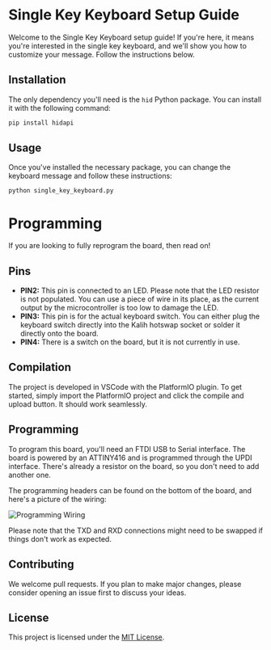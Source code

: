 # Single Key Keyboard Setup Guide

Welcome to the Single Key Keyboard setup guide! If you're here, it means you're interested in the single key keyboard, and we'll show you how to customize your message. Follow the instructions below.

## Installation
The only dependency you'll need is the `hid` Python package. You can install it with the following command:

```bash
pip install hidapi
```

## Usage
Once you've installed the necessary package, you can change the keyboard message and follow these instructions:

```bash
python single_key_keyboard.py
```

# Programming

If you are looking to fully reprogram the board, then read on!

## Pins
- **PIN2:** This pin is connected to an LED. Please note that the LED resistor is not populated. You can use a piece of wire in its place, as the current output by the microcontroller is too low to damage the LED.
- **PIN3:** This pin is for the actual keyboard switch. You can either plug the keyboard switch directly into the Kalih hotswap socket or solder it directly onto the board.
- **PIN4:** There is a switch on the board, but it is not currently in use.

## Compilation
The project is developed in VSCode with the PlatformIO plugin. To get started, simply import the PlatformIO project and click the compile and upload button. It should work seamlessly.

## Programming
To program this board, you'll need an FTDI USB to Serial interface. The board is powered by an ATTINY416 and is programmed through the UPDI interface. There's already a resistor on the board, so you don't need to add another one.

The programming headers can be found on the bottom of the board, and here's a picture of the wiring:

![Programming Wiring](https://github.com/AeroX2/single-key-keyboard/assets/4327898/f5fcdf41-860f-4165-aa51-e61e8e16cc79)

Please note that the TXD and RXD connections might need to be swapped if things don't work as expected.

## Contributing
We welcome pull requests. If you plan to make major changes, please consider opening an issue first to discuss your ideas.

## License
This project is licensed under the [MIT License](https://choosealicense.com/licenses/mit/).
